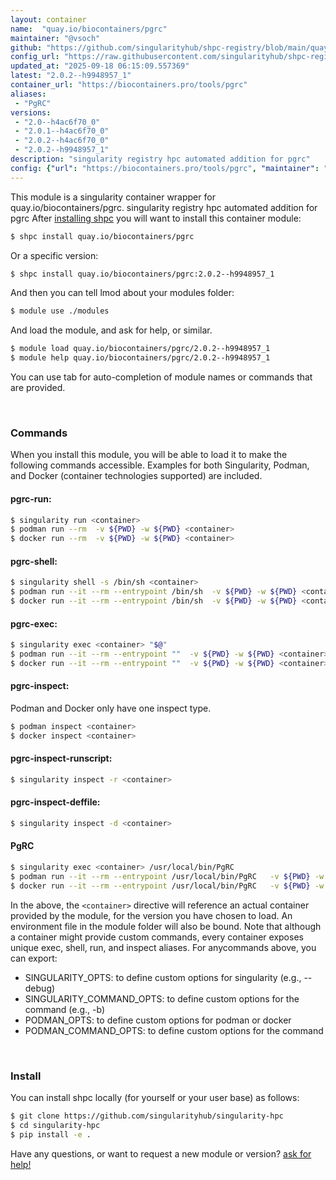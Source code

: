 ```yaml
---
layout: container
name:  "quay.io/biocontainers/pgrc"
maintainer: "@vsoch"
github: "https://github.com/singularityhub/shpc-registry/blob/main/quay.io/biocontainers/pgrc/container.yaml"
config_url: "https://raw.githubusercontent.com/singularityhub/shpc-registry/main/quay.io/biocontainers/pgrc/container.yaml"
updated_at: "2025-09-18 06:15:09.557369"
latest: "2.0.2--h9948957_1"
container_url: "https://biocontainers.pro/tools/pgrc"
aliases:
 - "PgRC"
versions:
 - "2.0--h4ac6f70_0"
 - "2.0.1--h4ac6f70_0"
 - "2.0.2--h4ac6f70_0"
 - "2.0.2--h9948957_1"
description: "singularity registry hpc automated addition for pgrc"
config: {"url": "https://biocontainers.pro/tools/pgrc", "maintainer": "@vsoch", "description": "singularity registry hpc automated addition for pgrc", "latest": {"2.0.2--h9948957_1": "sha256:790ecc12a8f576c0c1cefe4f5915e27cfcec9cd75cfaf4b8d1b4bacfb9a12784"}, "tags": {"2.0--h4ac6f70_0": "sha256:c67075aed9bc8c15aeb8ba33025b262f82f27ab845f767321e790095a353f474", "2.0.1--h4ac6f70_0": "sha256:a224c2123eba84051132630e61bdff24208f250a63ece3ef43c56dbef9d85443", "2.0.2--h4ac6f70_0": "sha256:ca9712f13e433e996f55505b3dcf394ccf35fec99432a12915da1c0399c2a258", "2.0.2--h9948957_1": "sha256:790ecc12a8f576c0c1cefe4f5915e27cfcec9cd75cfaf4b8d1b4bacfb9a12784"}, "docker": "quay.io/biocontainers/pgrc", "aliases": {"PgRC": "/usr/local/bin/PgRC"}}
---
```


This module is a singularity container wrapper for quay.io/biocontainers/pgrc.
singularity registry hpc automated addition for pgrc
After [installing shpc](#install) you will want to install this container module:


```bash
$ shpc install quay.io/biocontainers/pgrc
```

Or a specific version:

```bash
$ shpc install quay.io/biocontainers/pgrc:2.0.2--h9948957_1
```

And then you can tell lmod about your modules folder:

```bash
$ module use ./modules
```

And load the module, and ask for help, or similar.

```bash
$ module load quay.io/biocontainers/pgrc/2.0.2--h9948957_1
$ module help quay.io/biocontainers/pgrc/2.0.2--h9948957_1
```

You can use tab for auto-completion of module names or commands that are provided.

<br>

### Commands

When you install this module, you will be able to load it to make the following commands accessible.
Examples for both Singularity, Podman, and Docker (container technologies supported) are included.

#### pgrc-run:

```bash
$ singularity run <container>
$ podman run --rm  -v ${PWD} -w ${PWD} <container>
$ docker run --rm  -v ${PWD} -w ${PWD} <container>
```

#### pgrc-shell:

```bash
$ singularity shell -s /bin/sh <container>
$ podman run --it --rm --entrypoint /bin/sh  -v ${PWD} -w ${PWD} <container>
$ docker run --it --rm --entrypoint /bin/sh  -v ${PWD} -w ${PWD} <container>
```

#### pgrc-exec:

```bash
$ singularity exec <container> "$@"
$ podman run --it --rm --entrypoint ""  -v ${PWD} -w ${PWD} <container> "$@"
$ docker run --it --rm --entrypoint ""  -v ${PWD} -w ${PWD} <container> "$@"
```

#### pgrc-inspect:

Podman and Docker only have one inspect type.

```bash
$ podman inspect <container>
$ docker inspect <container>
```

#### pgrc-inspect-runscript:

```bash
$ singularity inspect -r <container>
```

#### pgrc-inspect-deffile:

```bash
$ singularity inspect -d <container>
```


#### PgRC

```bash
$ singularity exec <container> /usr/local/bin/PgRC
$ podman run --it --rm --entrypoint /usr/local/bin/PgRC   -v ${PWD} -w ${PWD} <container> -c " $@"
$ docker run --it --rm --entrypoint /usr/local/bin/PgRC   -v ${PWD} -w ${PWD} <container> -c " $@"
```



In the above, the `<container>` directive will reference an actual container provided
by the module, for the version you have chosen to load. An environment file in the
module folder will also be bound. Note that although a container
might provide custom commands, every container exposes unique exec, shell, run, and
inspect aliases. For anycommands above, you can export:

 - SINGULARITY_OPTS: to define custom options for singularity (e.g., --debug)
 - SINGULARITY_COMMAND_OPTS: to define custom options for the command (e.g., -b)
 - PODMAN_OPTS: to define custom options for podman or docker
 - PODMAN_COMMAND_OPTS: to define custom options for the command

<br>

### Install

You can install shpc locally (for yourself or your user base) as follows:

```bash
$ git clone https://github.com/singularityhub/singularity-hpc
$ cd singularity-hpc
$ pip install -e .
```

Have any questions, or want to request a new module or version? [ask for help!](https://github.com/singularityhub/singularity-hpc/issues)